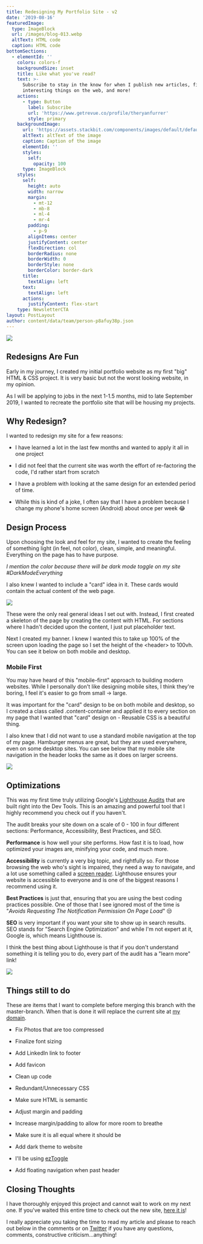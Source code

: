 ```yaml
---
title: Redesigning My Portfolio Site - v2
date: '2019-08-16'
featuredImage:
  type: ImageBlock
  url: /images/blog-013.webp
  altText: HTML code
  caption: HTML code
bottomSections:
  - elementId: ''
    colors: colors-f
    backgroundSize: inset
    title: Like what you've read?
    text: >-
      Subscribe to stay in the know for when I publish new articles, find
      interesting things on the web, and more!
    actions:
      - type: Button
        label: Subscribe
        url: 'https://www.getrevue.co/profile/theryanfurrer'
        style: primary
    backgroundImage:
      url: 'https://assets.stackbit.com/components/images/default/default-image.png'
      altText: altText of the image
      caption: Caption of the image
      elementId: ''
      styles:
        self:
          opacity: 100
      type: ImageBlock
    styles:
      self:
        height: auto
        width: narrow
        margin:
          - mt-12
          - mb-8
          - ml-4
          - mr-4
        padding:
          - p-9
        alignItems: center
        justifyContent: center
        flexDirection: col
        borderRadius: none
        borderWidth: 0
        borderStyle: none
        borderColor: border-dark
      title:
        textAlign: left
      text:
        textAlign: left
      actions:
        justifyContent: flex-start
    type: NewsletterCTA
layout: PostLayout
author: content/data/team/person-p8afuy38p.json
---
```

![](/images/blog-013-718ac5f6.webp)

## Redesigns Are Fun

Early in my journey, I created my initial portfolio website as my first "big" HTML & CSS project. It is very basic but not the worst looking website, in my opinion.

As I will be applying to jobs in the next 1-1.5 months, mid to late September 2019, I wanted to recreate the portfolio site that will be housing my projects.

## Why Redesign?

I wanted to redesign my site for a few reasons:

*   I have learned a lot in the last few months and wanted to apply it all in one project

*   I did not feel that the current site was worth the effort of re-factoring the code, I'd rather start from scratch

*   I have a problem with looking at the same design for an extended period of time.

*   While this is kind of a joke, I often say that I have a problem because I change my phone's home screen (Android) about once per week 😂

## Design Process

Upon choosing the look and feel for my site, I wanted to create the feeling of something light (in feel, not color), clean, simple, and meaningful. Everything on the page has to have purpose.

*I mention the color because there will be dark mode toggle on my site #DarkModeEverything*

I also knew I wanted to include a "card" idea in it. These cards would contain the actual content of the web page.

![](/images/blog-013\_01.png)

These were the only real general ideas I set out with. Instead, I first created a skeleton of the page by creating the content with HTML. For sections where I hadn't decided upon the content, I just put placeholder text.

Next I created my banner. I knew I wanted this to take up 100% of the screen upon loading the page so I set the height of the \<header> to 100vh. You can see it below on both mobile and desktop.



### Mobile First

You may have heard of this "mobile-first" approach to building modern websites. While I personally don't like designing mobile sites, I think they're boring, I feel it's easier to go from small -> large.

It was important for the "card" design to be on both mobile and desktop, so I created a class called .content-container and applied it to every section on my page that I wanted that "card" design on - Reusable CSS is a beautiful thing.

I also knew that I did not want to use a standard mobile navigation at the top of my page. Hamburger menus are great, but they are used everywhere, even on some desktop sites. You can see below that my mobile site navigation in the header looks the same as it does on larger screens.

![](/images/blog-013\_03.png)

## Optimizations

This was my first time truly utilizing Google's [Lighthouse Audits](https://developers.google.com/web/tools/lighthouse/) that are built right into the Dev Tools. This is an amazing and powerful tool that I highly recommend you check out if you haven't.

The audit breaks your site down on a scale of 0 - 100 in four different sections: Performance, Accessibility, Best Practices, and SEO.

**Performance** is how well your site performs. How fast it is to load, how optimized your images are, minifying your code, and much more.

**Accessibility** is currently a very big topic, and rightfully so. For those browsing the web who's sight is impaired, they need a way to navigate, and a lot use something called a [screen reader](https://www.afb.org/blindness-and-low-vision/using-technology/assistive-technology-products/screen-readers). Lighthouse ensures your website is accessible to everyone and is one of the biggest reasons I recommend using it.

**Best Practices** is just that, ensuring that you are using the best coding practices possible. One of those that I see ignored most of the time is "*Avoids Requesting The Notification Permission On Page Load*" 😒

**SEO** is very important if you want your site to show up in search results. SEO stands for "Search Engine Optimization" and while I'm not expert at it, Google is, which means Lighthouse is.

I think the best thing about Lighthouse is that if you don't understand something it is telling you to do, every part of the audit has a "learn more" link!

![](/images/blog-013\_04.png)

## Things still to do

These are items that I want to complete before merging this branch with the master-branch. When that is done it will replace the current site at [my domain](https://ryan-furrer-v2.netlify.app/).

*   Fix Photos that are too compressed

*   Finalize font sizing

*   Add LinkedIn link to footer

*   Add favicon

*   Clean up code

*   Redundant/Unnecessary CSS

*   Make sure HTML is semantic

*   Adjust margin and padding

*   Increase margin/padding to allow for more room to breathe

*   Make sure it is all equal where it should be

*   Add dark theme to website

*   I'll be using [ezToggle](https://dev.to/ryan_furrer/simple-javascript-theme-toggle-46ea)

*   Add floating navigation when past header

## Closing Thoughts

I have thoroughly enjoyed this project and cannot wait to work on my next one. If you've waited this entire time to check out the new site, [here it is](https://ryan-furrer-v2.netlify.app/)!

I really appreciate you taking the time to read my article and please to reach out below in the comments or on [Twitter](https://twitter.com/TheRyanFurrer) if you have any questions, comments, constructive criticism...anything!
